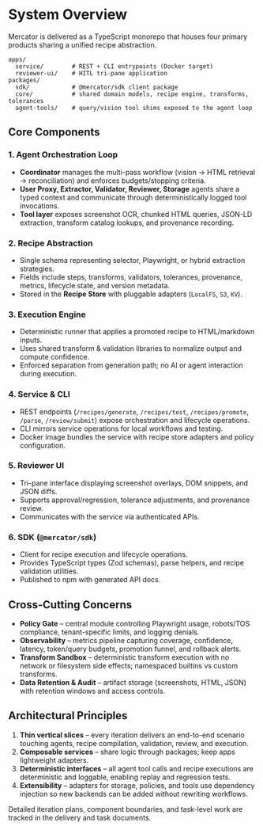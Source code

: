 # System Overview

Mercator is delivered as a TypeScript monorepo that houses four primary products sharing a unified recipe abstraction.

```
apps/
  service/        # REST + CLI entrypoints (Docker target)
  reviewer-ui/    # HITL tri-pane application
packages/
  sdk/            # @mercator/sdk client package
  core/           # shared domain models, recipe engine, transforms, tolerances
  agent-tools/    # query/vision tool shims exposed to the agent loop
```

## Core Components

### 1. Agent Orchestration Loop
- **Coordinator** manages the multi-pass workflow (vision → HTML retrieval → reconciliation) and enforces budgets/stopping criteria.
- **User Proxy, Extractor, Validator, Reviewer, Storage** agents share a typed context and communicate through deterministically logged tool invocations.
- **Tool layer** exposes screenshot OCR, chunked HTML queries, JSON-LD extraction, transform catalog lookups, and provenance recording.

### 2. Recipe Abstraction
- Single schema representing selector, Playwright, or hybrid extraction strategies.
- Fields include steps, transforms, validators, tolerances, provenance, metrics, lifecycle state, and version metadata.
- Stored in the **Recipe Store** with pluggable adapters (`LocalFS`, `S3`, `KV`).

### 3. Execution Engine
- Deterministic runner that applies a promoted recipe to HTML/markdown inputs.
- Uses shared transform & validation libraries to normalize output and compute confidence.
- Enforced separation from generation path; no AI or agent interaction during execution.

### 4. Service & CLI
- REST endpoints (`/recipes/generate`, `/recipes/test`, `/recipes/promote`, `/parse`, `/review/submit`) expose orchestration and lifecycle operations.
- CLI mirrors service operations for local workflows and testing.
- Docker image bundles the service with recipe store adapters and policy configuration.

### 5. Reviewer UI
- Tri-pane interface displaying screenshot overlays, DOM snippets, and JSON diffs.
- Supports approval/regression, tolerance adjustments, and provenance review.
- Communicates with the service via authenticated APIs.

### 6. SDK (`@mercator/sdk`)
- Client for recipe execution and lifecycle operations.
- Provides TypeScript types (Zod schemas), parse helpers, and recipe validation utilities.
- Published to npm with generated API docs.

## Cross-Cutting Concerns

- **Policy Gate** – central module controlling Playwright usage, robots/TOS compliance, tenant-specific limits, and logging denials.
- **Observability** – metrics pipeline capturing coverage, confidence, latency, token/query budgets, promotion funnel, and rollback alerts.
- **Transform Sandbox** – deterministic transform execution with no network or filesystem side effects; namespaced builtins vs custom transforms.
- **Data Retention & Audit** – artifact storage (screenshots, HTML, JSON) with retention windows and access controls.

## Architectural Principles

1. **Thin vertical slices** – every iteration delivers an end-to-end scenario touching agents, recipe compilation, validation, review, and execution.
2. **Composable services** – share logic through packages; keep apps lightweight adapters.
3. **Deterministic interfaces** – all agent tool calls and recipe executions are deterministic and loggable, enabling replay and regression tests.
4. **Extensibility** – adapters for storage, policies, and tools use dependency injection so new backends can be added without rewriting workflows.

Detailed iteration plans, component boundaries, and task-level work are tracked in the delivery and task documents.
